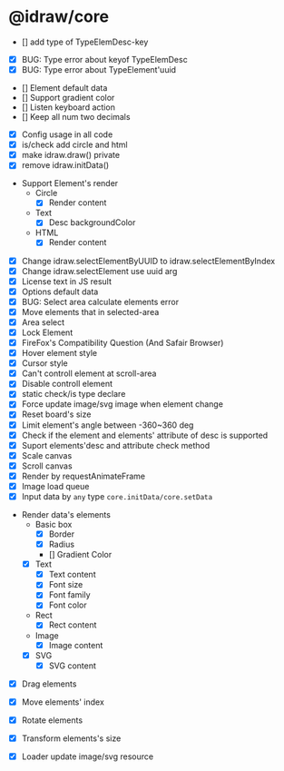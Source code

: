 # @idraw/core

* [] add type of TypeElemDesc-key
* [x] BUG: Type error about keyof TypeElemDesc
* [x] BUG: Type error about TypeElement'uuid
* [] Element default data
* [] Support gradient color
* [] Listen keyboard action
* [] Keep all num two decimals
* [x] Config usage in all code
* [x] is/check add circle and html
* [x] make idraw.draw() private
* [x] remove idraw.initData()
* Support Element's render
  * Circle
    * [x] Render content
  * Text
    * [x] Desc backgroundColor
  * HTML
    * [x] Render content
* [x] Change idraw.selectElementByUUID to idraw.selectElementByIndex
* [x] Change idraw.selectElement use uuid arg
* [x] License text in JS result
* [x] Options default data
* [x] BUG: Select area calculate elements error
* [x] Move elements that in selected-area
* [x] Area select
* [x] Lock Element
* [x] FireFox's Compatibility Question (And Safair Browser) 
* [x] Hover element style
* [x] Cursor style
* [x] Can't controll element at scroll-area
* [x] Disable controll element
* [x] static check/is type declare
* [x] Force update image/svg image when element change
* [x] Reset board's size
* [x] Limit element's angle between -360~360 deg
* [x] Check if the element and elements' attribute of desc is supported
* [x] Suport elements'desc and attribute check method
* [x] Scale canvas
* [x] Scroll canvas
* [x] Render by requestAnimateFrame
* [x] Image load queue
* [x] Input data by `any` type `core.initData/core.setData`
* Render data's elements
  * Basic box
    * [x] Border
    * [x] Radius
    * [] Gradient Color
  * [x] Text
    * [x] Text content
    * [x] Font size
    * [x] Font family
    * [x] Font color
  * Rect
    * [x] Rect content
  * Image
    * [x] Image content
  * [x] SVG
    * [x] SVG content
* [x] Drag elements
* [x] Move elements' index
* [x] Rotate elements
* [x] Transform elements's size
* [X] Loader update image/svg resource

